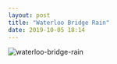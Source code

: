 ```yaml
---
layout: post
title: "Waterloo Bridge Rain"
date: 2019-10-05 18:14
---
```


![waterloo-bridge-rain](/images/fragments/waterloo-bridge-rain.jpg)
